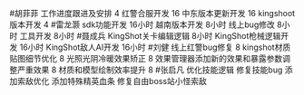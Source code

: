 #胡菲菲 
工作进度跟进及安排   4
红警合服开发  16
中东版本更新开发   16
kingshoot版本开发  4
#雷龙灏 
sdk功能开发  16小时
越南版本开发  8小时
线上bug修改   8小时
工具开发      8小时
#聂成兵 
KingShot关卡编辑逻辑               8小时
KingShot枪械逻辑开发               16小时
KingShot敌人AI开发                   16小时
#刘健 
线上红警bug修复	8
kingshot材质贴图细节优化	8
光照光阴冷暖效果矫正	8
效果管理器添加新的效果和暴露参数调整严重效果	8
材质和模型绘制效率提升	8
#张启凡 
优化技能逻辑
修复技能bug
添加索敌优化
添加特殊精英血条
修复自由boss站小怪索敌
